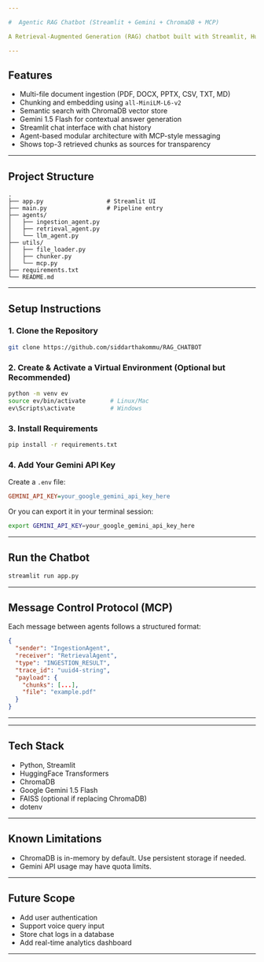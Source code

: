 ```yaml
---

#  Agentic RAG Chatbot (Streamlit + Gemini + ChromaDB + MCP)

A Retrieval-Augmented Generation (RAG) chatbot built with Streamlit, HuggingFace embeddings, ChromaDB, and Gemini 1.5 Flash. It uses an **agent-based architecture** and **Model Context Protocol (MCP)** to manage message passing between components.

---
```


##  Features

*  Multi-file document ingestion (PDF, DOCX, PPTX, CSV, TXT, MD)
*  Chunking and embedding using `all-MiniLM-L6-v2`
*  Semantic search with ChromaDB vector store
*  Gemini 1.5 Flash for contextual answer generation
*  Streamlit chat interface with chat history
*  Agent-based modular architecture with MCP-style messaging
*  Shows top-3 retrieved chunks as sources for transparency

---

##  Project Structure

```
.
├── app.py                  # Streamlit UI
├── main.py                 # Pipeline entry
├── agents/
│   ├── ingestion_agent.py
│   ├── retrieval_agent.py
│   └── llm_agent.py
├── utils/
│   ├── file_loader.py
│   ├── chunker.py
│   └── mcp.py
├── requirements.txt
└── README.md
```

---

##  Setup Instructions

### 1. Clone the Repository

```bash
git clone https://github.com/siddarthakommu/RAG_CHATBOT
```

### 2. Create & Activate a Virtual Environment (Optional but Recommended)

```bash
python -m venv ev
source ev/bin/activate       # Linux/Mac
ev\Scripts\activate          # Windows
```

### 3. Install Requirements

```bash
pip install -r requirements.txt
```

### 4. Add Your Gemini API Key

Create a `.env` file:

```ini
GEMINI_API_KEY=your_google_gemini_api_key_here
```

Or you can export it in your terminal session:

```bash
export GEMINI_API_KEY=your_google_gemini_api_key_here
```

---

##  Run the Chatbot

```bash
streamlit run app.py
```

---

##  Message Control Protocol (MCP)

Each message between agents follows a structured format:

```json
{
  "sender": "IngestionAgent",
  "receiver": "RetrievalAgent",
  "type": "INGESTION_RESULT",
  "trace_id": "uuid4-string",
  "payload": {
    "chunks": [...],
    "file": "example.pdf"
  }
}
```

---

---

## Tech Stack

* Python, Streamlit
* HuggingFace Transformers
* ChromaDB
* Google Gemini 1.5 Flash
* FAISS (optional if replacing ChromaDB)
* dotenv

---

##  Known Limitations

* ChromaDB is in-memory by default. Use persistent storage if needed.
* Gemini API usage may have quota limits.

---

##  Future Scope

* Add user authentication
* Support voice query input
* Store chat logs in a database
* Add real-time analytics dashboard

---


